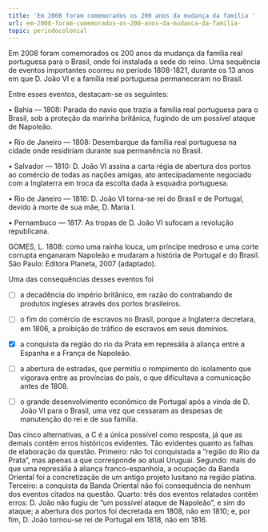 ```yaml
---
title: 'Em 2008 foram comemorados os 200 anos da mudança da família '
url: em-2008-foram-comemorados-os-200-anos-da-mudanca-da-familia-
topic: periodocolonial
---
```



Em 2008 foram comemorados os 200 anos da mudança da família real portuguesa para o Brasil, onde foi instalada a sede do reino. Uma sequência de eventos importantes ocorreu no período 1808-1821, durante os 13 anos em que D. João VI e a família real portuguesa permaneceram no Brasil.

Entre esses eventos, destacam-se os seguintes:

• Bahia — 1808: Parada do navio que trazia a família real portuguesa para o Brasil, sob a proteção da marinha britânica, fugindo de um possível ataque de Napoleão.

• Rio de Janeiro — 1808: Desembarque da família real portuguesa na cidade onde residiriam durante sua permanência no Brasil.

• Salvador — 1810: D. João VI assina a carta régia de abertura dos portos ao comércio de todas as nações amigas, ato antecipadamente negociado com a Inglaterra em troca da escolta dada à esquadra portuguesa.

• Rio de Janeiro — 1816: D. João VI torna-se rei do Brasil e de Portugal, devido à morte de sua mãe, D. Maria I.

• Pernambuco — 1817: As tropas de D. João VI sufocam a revolução republicana.

GOMES, L. 1808: como uma rainha louca, um príncipe medroso e uma corte corrupta enganaram Napoleão e mudaram a história de Portugal e do Brasil. São Paulo: Editora Planeta, 2007 (adaptado).

Uma das consequências desses eventos foi



- [ ] a decadência do império britânico, em razão do contrabando de produtos ingleses através dos portos brasileiros.
- [ ] o fim do comércio de escravos no Brasil, porque a Inglaterra decretara, em 1806, a proibição do tráfico de escravos em seus domínios.
- [x] a conquista da região do rio da Prata em represália à aliança entre a Espanha e a França de Napoleão.
- [ ] a abertura de estradas, que permitiu o rompimento do isolamento que vigorava entre as províncias do país, o que dificultava a comunicação antes de 1808.
- [ ] o grande desenvolvimento econômico de Portugal após a vinda de D. João VI para o Brasil, uma vez que cessaram as despesas de manutenção do rei e de sua família.


Das cinco alternativas, a C é a única possível como resposta, já que as demais contêm erros históricos evidentes. Tão evidentes quanto as falhas de elaboração da questão. Primeiro: não foi conquistada a ”região do Rio da Prata”, mas apenas a que corresponde ao atual Uruguai. Segundo: mais do que uma represália à aliança franco-espanhola, a ocupação da Banda Oriental foi a concretização de um antigo projeto lusitano na região platina. Terceiro: a conquista da Banda Oriental não foi consequência de nenhum dos eventos citados na questão. Quarto: três dos eventos relatados contêm erros: D. João não fugiu de ”um possível ataque de Napoleão”, e sim do ataque; a abertura dos portos foi decretada em 1808, não em 1810; e, por fim, D. João tornou-se rei de Portugal em 1818, não em 1816.
